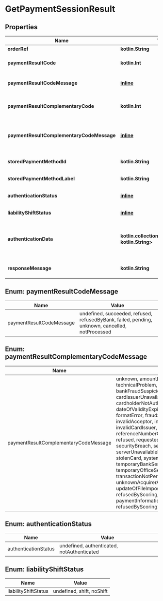 
# GetPaymentSessionResult

## Properties
Name | Type | Description | Notes
------------ | ------------- | ------------- | -------------
**orderRef** | **kotlin.String** | The orderRef |  [optional]
**paymentResultCode** | **kotlin.Int** | The response code of the service |  [optional]
**paymentResultCodeMessage** | [**inline**](#PaymentResultCodeMessageEnum) | The response code message of the service |  [optional]
**paymentResultComplementaryCode** | **kotlin.Int** | The complementary response code of the service |  [optional]
**paymentResultComplementaryCodeMessage** | [**inline**](#PaymentResultComplementaryCodeMessageEnum) | The complementary response code message of the service |  [optional]
**storedPaymentMethodId** | **kotlin.String** | Stored Payment Method Id |  [optional]
**storedPaymentMethodLabel** | **kotlin.String** | Stored Payment Label |  [optional]
**authenticationStatus** | [**inline**](#AuthenticationStatusEnum) | The authentication status |  [optional]
**liabilityShiftStatus** | [**inline**](#LiabilityShiftStatusEnum) | The liability shift status |  [optional]
**authenticationData** | **kotlin.collections.Map&lt;kotlin.String, kotlin.String&gt;** | All authentication data, as a dictionary of multiple key/value pairs. |  [optional]
**responseMessage** | **kotlin.String** | The global response message |  [optional]


<a name="PaymentResultCodeMessageEnum"></a>
## Enum: paymentResultCodeMessage
Name | Value
---- | -----
paymentResultCodeMessage | undefined, succeeded, refused, refusedByBank, failed, pending, unknown, cancelled, notProcessed


<a name="PaymentResultComplementaryCodeMessageEnum"></a>
## Enum: paymentResultComplementaryCodeMessage
Name | Value
---- | -----
paymentResultComplementaryCodeMessage | unknown, amountLimitExceeded, limitExceeded, technicalProblem, authorized, bankFraudSuspicion, cardExpired, cardIssuerUnavailable, cardholderNotAuthenticated, dateOfValidityExpired, duplicateRequest, formatError, fraudSuspicion, illegalTransaction, invalidAcceptor, invalidAccount, invalidCardIssuer, invalidTransaction, lostCard, referenceNumberCannotBeFound, referred, refused, requestedFunctionNotSupported, securityBreach, securityRulesViolated, serverUnavailableNetworkRoutingAskedAgain, stolenCard, systemUnavailable, temporaryBankServerUnavailability, temporaryOfficeServerUnavailability, transactionNotPermitted, transactionTimedOut, unknownAcquirerAccountCode, unknownCard, updateOfFileImpossible, transactionArchived, refusedByScoring, paymentInformationFillingAttemptLimitExceeded, refusedByScoring2, notAvailable


<a name="AuthenticationStatusEnum"></a>
## Enum: authenticationStatus
Name | Value
---- | -----
authenticationStatus | undefined, authenticated, notAuthenticated


<a name="LiabilityShiftStatusEnum"></a>
## Enum: liabilityShiftStatus
Name | Value
---- | -----
liabilityShiftStatus | undefined, shift, noShift



